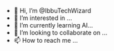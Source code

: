 - 👋 Hi, I’m @IbbuTechWizard
- 👀 I’m interested in ...
- 🌱 I’m currently learning  AI...
- 💞️ I’m looking to collaborate on ...
- 📫 How to reach me ...

<!---
IbbuTechWizard/IbbuTechWizard is a ✨ special ✨ repository because its `README.md` (this file) appears on your GitHub profile.
You can click the Preview link to take a look at your changes.
--->
